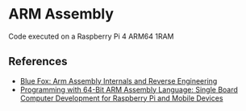 # ARM Assembly

Code executed on a Raspberry Pi 4 ARM64 1RAM

## References

- [Blue Fox: Arm Assembly Internals and Reverse Engineering](https://a.co/d/eu0E9dJ)
- [Programming with 64-Bit ARM Assembly Language: Single Board Computer Development for Raspberry Pi and Mobile Devices](https://a.co/d/dElpodX)
